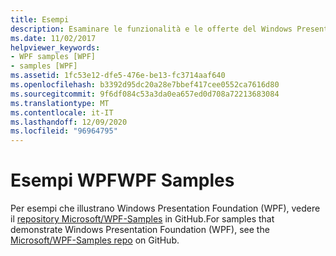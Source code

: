 ```yaml
---
title: Esempi
description: Esaminare le funzionalità e le offerte del Windows Presentation Foundation (WPF) illustrate in questi esempi.
ms.date: 11/02/2017
helpviewer_keywords:
- WPF samples [WPF]
- samples [WPF]
ms.assetid: 1fc53e12-dfe5-476e-be13-fc3714aaf640
ms.openlocfilehash: b3392d95dc20a28e7bbef417cee0552ca7616d80
ms.sourcegitcommit: 9f6df084c53a3da0ea657ed0d708a72213683084
ms.translationtype: MT
ms.contentlocale: it-IT
ms.lasthandoff: 12/09/2020
ms.locfileid: "96964795"
---
```

# <a name="wpf-samples"></a><span data-ttu-id="da79d-103">Esempi WPF</span><span class="sxs-lookup"><span data-stu-id="da79d-103">WPF Samples</span></span>

<span data-ttu-id="da79d-104">Per esempi che illustrano Windows Presentation Foundation (WPF), vedere il [repository Microsoft/WPF-Samples](https://github.com/Microsoft/WPF-Samples) in GitHub.</span><span class="sxs-lookup"><span data-stu-id="da79d-104">For samples that demonstrate Windows Presentation Foundation (WPF), see the [Microsoft/WPF-Samples repo](https://github.com/Microsoft/WPF-Samples) on GitHub.</span></span>
